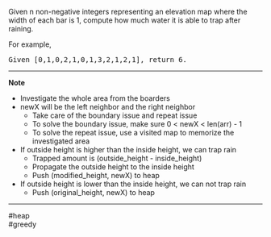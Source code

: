 Given n non-negative integers representing an elevation map where the width of each bar is 1, compute how much water it is able to trap after raining.

For example, 
<pre>
Given [0,1,0,2,1,0,1,3,2,1,2,1], return 6.
</pre>
  
***
**Note**  
* Investigate the whole area from the boarders
* newX will be the left neighbor and the right neighbor
  * Take care of the boundary issue and repeat issue
  * To solve the boundary issue, make sure 0 < newX < len(arr) - 1
  * To solve the repeat issue, use a visited map to memorize the investigated area
* If outside height is higher than the inside height, we can trap rain
  * Trapped amount is (outside_height - inside_height)
  * Propagate the outside height to the inside height
  * Push (modified_height, newX) to heap
* If outside height is lower than the inside height, we can not trap rain
  * Push (original_height, newX) to heap 
  
*** 
#heap  
#greedy

